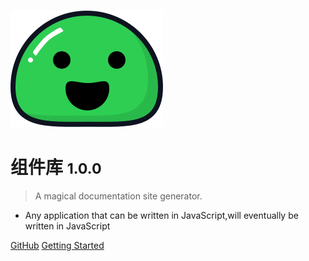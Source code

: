 ![logo](_media/icon.svg)

# 组件库 <small>1.0.0</small>

> A magical documentation site generator.

- Any application that can be written in JavaScript,will eventually be written in JavaScript

[GitHub](https://github.com/GiantAxeWhy/docs/)
[Getting Started](/stratrgy#组件设计原则)
